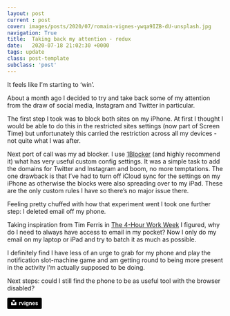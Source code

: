 ```yaml
---
layout: post
current : post
cover: images/posts/2020/07/romain-vignes-ywqa9IZB-dU-unsplash.jpg
navigation: True
title:  Taking back my attention - redux
date:   2020-07-18 21:02:30 +0000
tags: update
class: post-template
subclass: 'post'
---
```

It feels like I’m starting to ‘win’.

About a month ago I decided to try and take back some of my attention from the draw of social media, Instagram and Twitter in particular. 

The first step I took was to block both sites on my iPhone. At first I thought I would be able to do this in the restricted sites settings (now part of Screen Time) but unfortunately this carried the restriction across all my devices - not quite what I was after. 

Next port of call was my ad blocker. I use [1Blocker](https://1blocker.com/) (and highly recommend it) what has very useful custom config settings. It was a simple task to add the domains for Twitter and Instagram and boom, no more temptations. The one drawback is that I’ve had to turn off iCloud sync for the settings on my iPhone as otherwise the blocks were also spreading over to my iPad. These are the only custom rules I have so there’s no major issue there. 

Feeling pretty chuffed with how that experiment went I took one further step: I deleted email off my phone. 

Taking inspiration from Tim Ferris in [The 4-Hour Work Week](https://fourhourworkweek.com/) I figured, why do I need to always have access to email in my pocket? Now I only do my email on my laptop or iPad and try to batch it as much as possible. 

I definitely find I have less of an urge to grab for my phone and play the  notification slot-machine game and am getting round to being more present in the activity I’m actually supposed to be doing. 

Next steps: could I still find the phone to be as useful tool with the browser disabled?

<a style="background-color:black;color:white;text-decoration:none;padding:4px 6px;font-family:-apple-system, BlinkMacSystemFont, &quot;San Francisco&quot;, &quot;Helvetica Neue&quot;, Helvetica, Ubuntu, Roboto, Noto, &quot;Segoe UI&quot;, Arial, sans-serif;font-size:12px;font-weight:bold;line-height:1.2;display:inline-block;border-radius:3px" href="https://unsplash.com/photos/ywqa9IZB-dU?utm_source=unsplash&utm_medium=referral&utm_content=creditShareLink" target="_blank" rel="noopener noreferrer" title="Download free do whatever you want high-resolution photos from rvignes"><span style="display:inline-block;padding:2px 3px"><svg xmlns="http://www.w3.org/2000/svg" style="height:12px;width:auto;position:relative;vertical-align:middle;top:-2px;fill:white" viewBox="0 0 32 32"><title>unsplash-logo</title><path d="M10 9V0h12v9H10zm12 5h10v18H0V14h10v9h12v-9z"></path></svg></span><span style="display:inline-block;padding:2px 3px">rvignes</span></a>